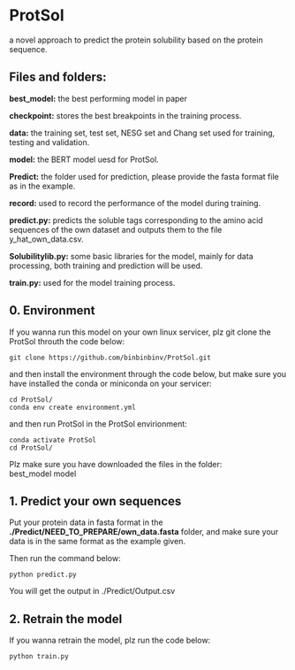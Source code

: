 # ProtSol

a novel approach to predict  the protein solubility based on the protein sequence.

## Files and folders:

**best_model:** the best performing model in paper

**checkpoint:** stores the best breakpoints in the training process.

**data:** the training set, test set, NESG set and Chang set used for training, testing and validation.

**model:** the BERT model uesd for ProtSol.

**Predict:** the folder used for prediction, please provide the fasta format file as in the example.

**record:** used to record the performance of the model during training.

**predict.py:** predicts the soluble tags corresponding to the amino acid sequences of the own dataset and outputs them to the file y_hat_own_data.csv.

**Solubilitylib.py:** some basic libraries for the model, mainly for data processing, both training and prediction will be used.

**train.py:** used for the model training process.

## 0. Environment

If you wanna run this model on your own linux servicer, plz git clone the ProtSol throuth the code below:

```shell
git clone https://github.com/binbinbinv/ProtSol.git
```

and then install the environment through the code below, but make sure you have installed the conda or miniconda on your servicer:

```shell
cd ProtSol/
conda env create environment.yml
```

and then run ProtSol in the ProtSol envirionment:

```shell
conda activate ProtSol
cd ProtSol/
```

Plz make sure you have downloaded the files in the folder:  
best_model
model


## 1. Predict your own sequences

Put your protein data in fasta format in the **./Predict/NEED_TO_PREPARE/own_data.fasta** folder, and make sure your data is in the same format as the example given.

Then run the command below:

```shell
python predict.py
```

You will get the output in ./Predict/Output.csv

## 2. Retrain the model

If you wanna retrain the model, plz run the code below:

```shell
python train.py
```
